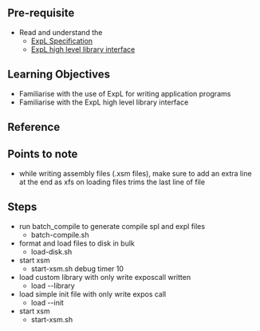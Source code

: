 ## Pre-requisite

- Read and understand the 
  - [ExpL Specification](https://exposnitc.github.io/support_tools-files/expl.html) 
  - [ExpL high level library interface](https://exposnitc.github.io/os_spec-files/dynamicmemoryroutines.html) 

## Learning Objectives 

- Familiarise with the use of ExpL for writing application programs
- Familiarise with the ExpL high level library interface

## Reference

## Points to note

- while writing assembly files (.xsm files), make sure to add an extra line at the end as xfs on loading files trims the last line of file

## Steps

- run batch_compile to generate compile spl and expl files
  - batch-compile.sh <stage number>
- format and load files to disk in bulk
  - load-disk.sh <stage number>
- start xsm
  - start-xsm.sh debug timer 10
- load custom library with only write exposcall written
  - load --library <path to custom lib>
- load simple init file with only write expos call
  - load --init <path to simple-init.xsm>
- start xsm
  - start-xsm.sh

